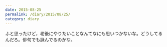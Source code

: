 ```yaml
---
date: 2015-08-25
permalink: /diary/2015/08/25/
category: diary
---
```


ふと思ったけど，老後にやりたいことなんてなにも思いつかないな。どうしてるんだろ。俳句でも詠んでるのかな。